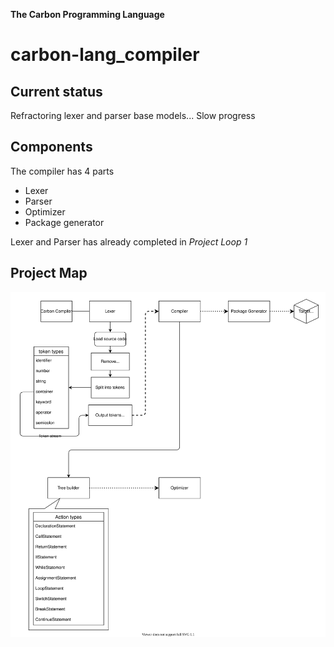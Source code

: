 **The Carbon Programming Language**
# carbon-lang_compiler

## Current status

Refractoring lexer and parser base models... Slow progress

## Components

The compiler has 4 parts
- Lexer
- Parser
- Optimizer
- Package generator

Lexer and Parser has already completed in *Project Loop 1*



## Project Map

![carbon-lang](readme_assets/carbon-lang.svg)
